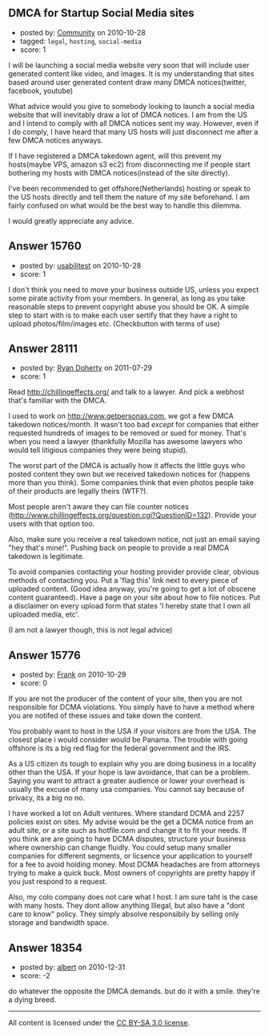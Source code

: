 ## DMCA for Startup Social Media sites

- posted by: [Community](https://stackexchange.com/users/-1/-1-community) on 2010-10-28
- tagged: `legal`, `hosting`, `social-media`
- score: 1

I will be launching a social media website very soon that will include user generated content like video, and images.
It is my understanding that sites based around user generated content draw many DMCA notices(twitter, facebook, youtube)

What advice would you give to somebody looking to launch a social media website that will inevitably draw a lot of DMCA notices.
I am from the US and I intend to comply with all DMCA notices sent my way. However, even if I do comply, I have heard that many
US hosts will just disconnect me after a few DMCA notices anyways. 

If I have registered a DMCA takedown agent, will this prevent my hosts(maybe VPS, amazon s3 ec2) from disconnecting me if people start bothering my hosts with DMCA notices(instead of the site directly).   

I've been recommended to get offshore(Netherlands) hosting or speak to the US hosts directly and tell them the nature of my site beforehand. 
I am fairly confused on what would be the best way to handle this dilemma.

I would greatly appreciate any advice.


## Answer 15760

- posted by: [usabilitest](https://stackexchange.com/users/-1/3024-usabilitest) on 2010-10-28
- score: 1

I don't think you need to move your business outside US, unless you expect some pirate activity from your members. In general, as long as you take reasonable steps to prevent copyright abuse you should be OK. A simple step to start with is to make each user sertify that they have a right to upload photos/film/images etc. (Checkbutton with terms of use)


## Answer 28111

- posted by: [Ryan Doherty](https://stackexchange.com/users/-1/9590-ryan-doherty) on 2011-07-29
- score: 1

<p>Read <a href="http://chillingeffects.org/" rel="nofollow">http://chillingeffects.org/</a> and talk to a lawyer. And pick a webhost that's familiar with the DMCA.</p>

<p>I used to work on <a href="http://www.getpersonas.com" rel="nofollow">http://www.getpersonas.com</a>, we got a few DMCA takedown notices/month. It wasn't too bad <em>except</em> for companies that either requested hundreds of images to be removed or sued for money. That's when you need a lawyer (thankfully Mozilla has awesome lawyers who would tell litigious companies they were being stupid). </p>

<p>The worst part of the DMCA is actually how it affects the little guys who posted content they own but we received takedown notices for (happens more than you think). Some companies think that even photos people take of their products are legally theirs (WTF?). </p>

<p>Most people aren't aware they can file counter notices (<a href="http://www.chillingeffects.org/question.cgi?QuestionID=132" rel="nofollow">http://www.chillingeffects.org/question.cgi?QuestionID=132</a>). Provide your users with that option too. </p>

<p>Also, make sure you receive a real takedown notice, not just an email saying "hey that's mine!". Pushing back on people to provide a real DMCA takedown is legitimate.</p>

<p>To avoid companies contacting your hosting provider provide clear, obvious methods of contacting you. Put a 'flag this' link next to every piece of uploaded content. (Good idea anyway, you're going to get a lot of obscene content guaranteed). Have a page on your site about how to file notices. Put a disclaimer on every upload form that states 'I hereby state that I own all uploaded media, etc'.</p>

<p>(I am not a lawyer though, this is not legal advice)</p>



## Answer 15776

- posted by: [Frank](https://stackexchange.com/users/-1/4858-frank) on 2010-10-29
- score: 0

If you are not the producer of the content of your site, then you are not responsible for DCMA violations.  You simply have to have a method where you are notifed of these issues and take down the content.  

You probably want to host in the USA if your visitors are from the USA.  The closest place i would consider would be Panama.  The trouble with going offshore is its a big red flag for the federal government and the IRS. 

As a US citizen its tough to explain why you are doing business in a locality other than the USA.  If your hope is law avoidance, that can be a problem.  Saying you want to attract a greater audience or lower your overhead is usually the excuse of many usa companies.  You cannot say because of privacy, its a big no no.

I have worked a lot on Adult ventures.  Where standard DCMA and 2257 policies exist on sites.  My advise would be the get a DCMA notice from an adult site, or a site such as hotfile.com and change it to fit your needs.  If you think are are going to have DCMA disputes, structure your business where ownership can change fluidly.  You could setup many smaller companies for different segments, or licsence your application to yourself for a fee to avoid holding money.  Most DCMA headaches are from attorneys trying to make a quick buck.  Most owners of copyrights are pretty happy if you just respond to a request.

Also, my colo company does not care what I host.  I am sure taht is the case with many hosts.  They dont allow anything Illegal, but also have a "dont care to know" policy.  They simply absolve responsibily by selling only storage and bandwidth space.  





## Answer 18354

- posted by: [albert](https://stackexchange.com/users/-1/6264-albert) on 2010-12-31
- score: -2

do whatever the opposite the DMCA demands. but do it with a smile. they're a dying breed. 



---

All content is licensed under the [CC BY-SA 3.0 license](https://creativecommons.org/licenses/by-sa/3.0/).
